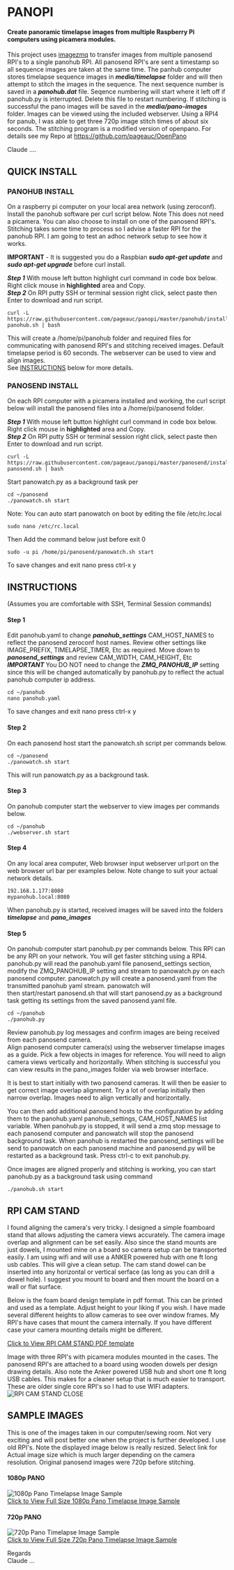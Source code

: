 # PANOPI
#### Create panoramic timelapse images from multiple Raspberry Pi computers using picamera modules.

This project uses [imagezmq](https://github.com/jeffbass/imagezmq) to transfer images from multiple panosend RPI's to a single panohub RPI. 
All panosend RPI's are sent a timestamp so all sequence images are taken at the same time. The panhub computer
stores timelapse sequence images in ***media/timelapse*** folder and will then attempt to stitch the images in the sequence.
The next sequence number is saved in a ***panohub.dat*** file. Seqence numbering will start where it left off if panohub.py is
interrupted. Delete this file to restart numbering. If stitching is successful the pano images will be saved in the ***media/pano-images*** folder. 
Images can be viewed using the included webserver. Using a RPI4 for panub, I was able to get three 720p image stitch times of about six seconds.
The stitching program is a modified version of openpano.  For details see my Repo at https://github.com/pageauc/OpenPano

Claude ....

## QUICK INSTALL

### PANOHUB INSTALL
On a raspberry pi computer on your local area network (using zeroconf). Install the panohub software per curl
script below.  Note This does not need a picamera.  You can also choose to install on one of the
panosend RPI's. Stitching takes some time to process so I advise a faster RPI for the panohub RPI.  I am going
to test an adhoc network setup to see how it works.

**IMPORTANT** - It is suggested you do a Raspbian ***sudo apt-get update*** and ***sudo apt-get upgrade***
before curl install.

***Step 1*** With mouse left button highlight curl command in code box below. Right click mouse in **highlighted** area and Copy.    
***Step 2*** On RPI putty SSH or terminal session right click, select paste then Enter to download and run script.

    curl -L https://raw.githubusercontent.com/pageauc/panopi/master/panohub/install-panohub.sh | bash

This will create a /home/pi/panohub folder and required files for communicating with panosend RPI's and 
stitching received images.  Default timelapse period is 60 seconds.  The webserver can be used to
view and align images.     
See [INSTRUCTIONS](https://github.com/pageauc/panopi/#instructions) below for more details. 

### PANOSEND INSTALL
On each RPI computer with a picamera installed and working, the curl script below will install the panosend files
into a /home/pi/panosend folder.

***Step 1*** With mouse left button highlight curl command in code box below. Right click mouse in **highlighted** area and Copy.    
***Step 2*** On RPI putty SSH or terminal session right click, select paste then Enter to download and run script.

    curl -L https://raw.githubusercontent.com/pageauc/panopi/master/panosend/install-panosend.sh | bash

Start panowatch.py as a background task per    

    cd ~/panosend
    ./panowatch.sh start

Note: You can auto start panowatch on boot by editing the file /etc/rc.local    
    
    sudo nano /etc/rc.local

Then Add the command below just before exit 0    
    
    sudo -u pi /home/pi/panosend/panowatch.sh start    

To save changes and exit nano press ctrl-x y

## INSTRUCTIONS 
(Assumes you are comfortable with SSH, Terminal Session commands)

#### Step 1
Edit panohub.yaml to change ***panohub_settings*** CAM_HOST_NAMES to reflect the panosend zeroconf host names.
Review other settings like IMAGE_PREFIX, TIMELAPSE_TIMER, Etc as required. 
Move down to ***panosend_settings*** and review CAM_WIDTH, CAM_HEIGHT, Etc
***IMPORTANT*** You DO NOT need to change the ***ZMQ_PANOHUB_IP*** setting since this will
be changed automatically by panohub.py to reflect the actual panohub computer ip address.    
  
    cd ~/panohub    
    nano panohub.yaml

To save changes and exit nano press ctrl-x y     

#### Step 2
On each panosend host start the panowatch.sh script per commands below.       

    cd ~/panosend    
    ./panowatch.sh start  

This will run panowatch.py as a background task.

#### Step 3
On panohub computer start the webserver to view images per commands below.    

    cd ~/panohub    
    ./webserver.sh start

#### Step 4
On any local area computer, Web browser input webserver url:port on the web browser
url bar per examples below.  Note change to suit your actual network details.    

    192.168.1.177:8080    
    mypanohub.local:8080

When panohub.py is started, received images will be saved into the folders ***timelapse*** and ***pano_images***
    
#### Step 5
On panohub computer start panohub.py per commands below. This RPI can be any RPI on your network.
You will get faster stitching using a RPI4. panohub.py will read the panohub.yaml file panosend_settings
section, modify the ZMQ_PANOHUB_IP setting and stream to panowatch.py on each panosend computer.
panowatch.py will create a panosend.yaml from the transmitted panohub yaml stream. panowatch will  
then start/restart panosend.sh that will start panosend.py as a background task getting its settings
from the saved panosend.yaml file.       

    cd ~/panohub    
    ./panohub.py

Review panohub.py log messages and confirm images are being received from each panosend camera.     
Align panosend computer camera(s) using the webserver timelapse images as a guide. Pick a
few objects in images for reference. You will need to align camera views vertically and horizontally.
When stitching is successful you can view results in the pano_images folder via web browser interface.
 
It is best to start initially with two panosend cameras. It will then be easier to get 
correct image overlap alignment. Try a lot of overlap initially then narrow overlap.
Images need to align vertically and horizontally.

You can then add additional panosend hosts to the configuration by
adding them to the panohub.yaml panohub_settings, CAM_HOST_NAMES list variable.
When panohub.py is stopped, it will send a zmq stop message to each panosend computer and panowatch will
stop the panosend background task. When panohub is restarted the panosend_settings will be send to panowatch
on each panosend machine and panosend.py will be restarted as a background task.
Press ctrl-c to exit panohub.py.

Once images are aligned properly and stitching is working, you can start panohub.py 
as a background task using command 

    ./panohub.sh start  

## RPI CAM STAND 
I found aligning the camera's very tricky.  I designed a simple foamboard stand that allows adjusting the
camera views accurately. The camera image overlap and alignment can be set easily.  Also since the stand
mounts are just dowels, I mounted mine on a board so camera setup can be transported easily.  I am using wifi
and will use a ANKER powered hub with one ft long usb cables. This will give a clean setup. The cam stand
dowel can be inserted into any horizontal or vertical serface (as long as you can drill a dowel hole). I suggest
you mount to board and then mount the board on a wall or flat surface.

Below is the foam board design template in pdf format. This can be printed and used as a template. Adjust height to your liking
if you wish.  I have made several different heights to allow cameras to see over window frames.  My RPI's have cases that mount the
 camera internally. If you have different case your camera mounting details might be different.

[Click to View RPI CAM STAND PDF template](https://github.com/pageauc/panopi/blob/master/rpi-stand.pdf)    

Image with three RPI's with picamera modules mounted in the cases. The panosend RPI's are attached to a board using wooden dowels per design drawing details. 
Also note the Anker powered USB hub and short one ft long USB cables. This makes for a cleaner setup that is much easier to transport.
These are older single core RPI's so I had to use WIFI adapters.    
![RPI CAM STAND CLOSE](https://github.com/pageauc/panopi/blob/master/rpi-stand-1.jpg)

## SAMPLE IMAGES
This is one of the images taken in our computer/sewing room.  Not very exciting and will post better one
when the project is further developed.  I use old RPI's.  Note the displayed image below is really resized.
Select link for Actual image size which is much larger depending on the camera resolution.
Original panosend images were 720p before stitching.

#### 1080p PANO
![1080p Pano Timelapse Image Sample](https://github.com/pageauc/panopi/blob/master/pano-tl-1130_1080.jpg)    
[Click to View Full Size 1080p Pano Timelapse Image Sample](https://github.com/pageauc/panopi/blob/master/pano-tl-1130_1080.jpg)  

#### 720p PANO  
![720p Pano Timelapse Image Sample](https://github.com/pageauc/panopi/blob/master/pano-tl-1145-720.jpg)    
[Click to View Full Size 720p Pano Timelapse Image Sample](https://github.com/pageauc/panopi/blob/master/pano-tl-1145-720.jpg)

Regards    
Claude ...

